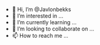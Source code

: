 - 👋 Hi, I’m @Javlonbekks
- 👀 I’m interested in ...
- 🌱 I’m currently learning ...
- 💞️ I’m looking to collaborate on ...
- 📫 How to reach me ...

<!---
Javlonbekks/Javlonbekks is a ✨ special ✨ repository because its `README.md` (this file) appears on your GitHub profile.
You can click the Preview link to take a look at your changes.
--->
